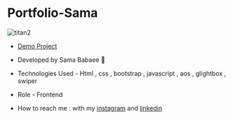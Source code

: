 # Portfolio-Sama

![titan2](https://github.com/sama-babaee-web/website-TitanTechnology/assets/107030945/ada332b9-1a2d-4c25-b41b-ec6d5361e591)


- [Demo Project](https://sama-babaee-web.github.io/website-TitanTechnology/)

- Developed by Sama Babaee 👻

- Technologies Used - Html , css , bootstrap , javascript , aos , glightbox , swiper 

- Role - Frontend

- How to reach me : with my [instagram](https://www.instagram.com/sama_babaee_web/) and [linkedin](https://www.linkedin.com/in/sama-babaee-54135324b/)
